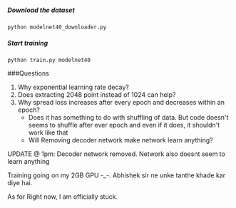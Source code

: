 ##### Download the dataset

`python modelnet40_downloader.py` 
##### Start training
`python train.py modelnet40`

###Questions
1) Why exponential learning rate decay?
2) Does extracting 2048 point instead of 1024 can help?
3) Why spread loss increases after every epoch and decreases within an epoch? 
   - Does it has something to do with shuffling of data. But code doesn't seems to shuffle after ever epoch and even if it does, it shouldn't work like that
   - Will Removing decoder network make network learn anything?


UPDATE @ 1pm: Decoder network removed. Network also doesnt seem to learn anything

Training going on my 2GB GPU -_-. Abhishek sir ne unke tanthe khade kar diye hai.

As for Right now, I am officially stuck.


   
    

